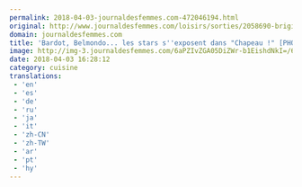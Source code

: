 ```yaml
---
permalink: 2018-04-03-journaldesfemmes.com-472046194.html
original: http://www.journaldesfemmes.com/loisirs/sorties/2058690-brigitte-bardot-belmondo-chapeau-expo-photos/
domain: journaldesfemmes.com
title: 'Bardot, Belmondo... les stars s''exposent dans "Chapeau !" [PHOTOS]'
image: http://img-3.journaldesfemmes.com/6aPZIvZGA05DiZWr-b1EishdNkI=/630x/smart/12cbf3af9b5246659b4ce475bed7b29e/ccmcms-jdf/10750226.jpg
date: 2018-04-03 16:28:12
category: cuisine
translations: 
 - 'en'
 - 'es'
 - 'de'
 - 'ru'
 - 'ja'
 - 'it'
 - 'zh-CN'
 - 'zh-TW'
 - 'ar'
 - 'pt'
 - 'hy'
---
```


